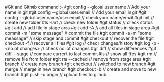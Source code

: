 #Git and Github command :-
#git config --global user.name <your name>    // Add your name in git
#git config --global user.email <your email>  // Add your email in git
#git config --global user.name/user.email     // check your name/email
#git init                                     // create new folder 
#ls -lart                                     // check new folder
#git status                                   // check status
#git add <file name>                          // add file in stage area 
#git add -A                                   // add all files in stage area
#git commit -m "some message"                 // commit the file
#git commit -a -m "some meassage"             // skip stage and commit 
#git checkout <file name>                     // recover the file
#git checkout -f                              // recover all files
#git log                                      // check changes/history
#git log -p -<no.of changes>                  // check no. of changes
#git diff                                     // show differences
#git diff --stage                             // compare current to last commit
#ls                                           // show all files
#git rm <file name>                           // remove file from folder
#git rm --cached <file name>                  // remove from stage area
#git branch <branch name>                     // create new branch
#git checkout <branch name>                   // switched to new branch
#git merge <new branch name>                  // merge in new branch
#git checkout -b <branch name>                // create and move to new branch
#git push -u origin <branch name>             // upload files to github